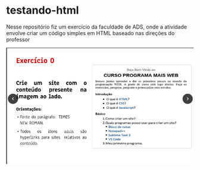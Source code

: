 # testando-html

Nesse repositório fiz um exercício da faculdade de ADS, onde a atividade envolve criar um código simples em HTML baseado nas direções do professor

![Minha imagem local](imagem-atividade.png)
